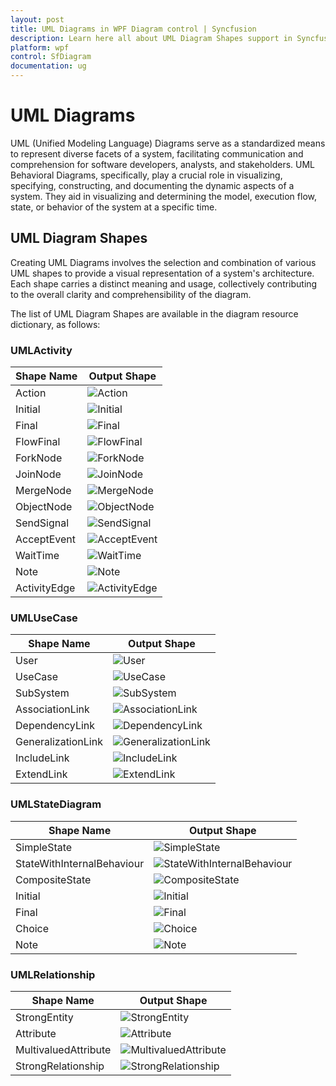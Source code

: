 ```yaml
---
layout: post
title: UML Diagrams in WPF Diagram control | Syncfusion
description: Learn here all about UML Diagram Shapes support in Syncfusion WPF Diagram (SfDiagram) control, its elements and more.
platform: wpf
control: SfDiagram
documentation: ug
---
```


# UML Diagrams

UML (Unified Modeling Language) Diagrams serve as a standardized means to represent diverse facets of a system, facilitating communication and comprehension for software developers, analysts, and stakeholders. UML Behavioral Diagrams, specifically, play a crucial role in visualizing, specifying, constructing, and documenting the dynamic aspects of a system. They aid in visualizing and determining the model, execution flow, state, or behavior of the system at a specific time.

## UML Diagram Shapes

Creating UML Diagrams involves the selection and combination of various UML shapes to provide a visual representation of a system's architecture. Each shape carries a distinct meaning and usage, collectively contributing to the overall clarity and comprehensibility of the diagram.

The list of UML Diagram Shapes are available in the diagram resource dictionary, as follows:

### UMLActivity

| Shape Name | Output Shape |
|---|---|
| Action | ![Action](UMLShapes_images\Action.png) |
| Initial | ![Initial](UMLShapes_images\Initial.png) |
| Final| ![Final](UMLShapes_images\Final.png) |
| FlowFinal | ![FlowFinal](UMLShapes_images\FlowFinal.png) |
| ForkNode | ![ForkNode](UMLShapes_images\ForkNode.png) |
| JoinNode | ![JoinNode](UMLShapes_images\JoinNode.png) |
| MergeNode | ![MergeNode](UMLShapes_images\MergeNode.png) |
| ObjectNode | ![ObjectNode](UMLShapes_images\ObjectNode.png) |
| SendSignal |![SendSignal](UMLShapes_images\SendSignal.png) |
| AcceptEvent | ![AcceptEvent](UMLShapes_images\AcceptEvent.png)|
| WaitTime | ![WaitTime](UMLShapes_images\WaitTime.png)|
| Note | ![Note](UMLShapes_images\Note.png)|
| ActivityEdge | ![ActivityEdge](UMLShapes_images\ActivityEdge.png)|

### UMLUseCase

| Shape Name | Output Shape |
|---|---|
| User | ![User](UMLShapes_images\User.png)|
| UseCase | ![UseCase](UMLShapes_images\UseCase.png)|
| SubSystem | ![SubSystem](UMLShapes_images\SubSystem.png)|
| AssociationLink | ![AssociationLink](UMLShapes_images\AssociationLink.png)|
| DependencyLink | ![DependencyLink](UMLShapes_images\DependencyLink.png)|
| GeneralizationLink| ![GeneralizationLink](UMLShapes_images\GeneralizationLink.png)|
| IncludeLink | ![IncludeLink](UMLShapes_images\IncludeLink.png)|
| ExtendLink | ![ExtendLink](UMLShapes_images\ExtendLink.png)|

### UMLStateDiagram

| Shape Name | Output Shape |
|---|---|
| SimpleState | ![SimpleState](UMLShapes_images\SimpleState.png)|
| StateWithInternalBehaviour| ![StateWithInternalBehaviour](UMLShapes_images\StateWithInternalBehaviour.png)|
| CompositeState | ![CompositeState](UMLShapes_images\CompositeState.png)|
| Initial | ![Initial](UMLShapes_images\Initial.png)|
| Final | ![Final](UMLShapes_images\Final.png)|
| Choice| ![Choice](UMLShapes_images\Choice.png)|
| Note | ![Note](UMLShapes_images\Note.png)|

### UMLRelationship

| Shape Name | Output Shape |
|---|---|
| StrongEntity | ![StrongEntity](UMLShapes_images\StrongEntity.png)|
| Attribute | ![Attribute](UMLShapes_images\Attribute.png)|
| MultivaluedAttribute | ![MultivaluedAttribute](UMLShapes_images\MultivaluedAttribute.png)|
| StrongRelationship | ![StrongRelationship](UMLShapes_images\StrongRelationship.png)|
